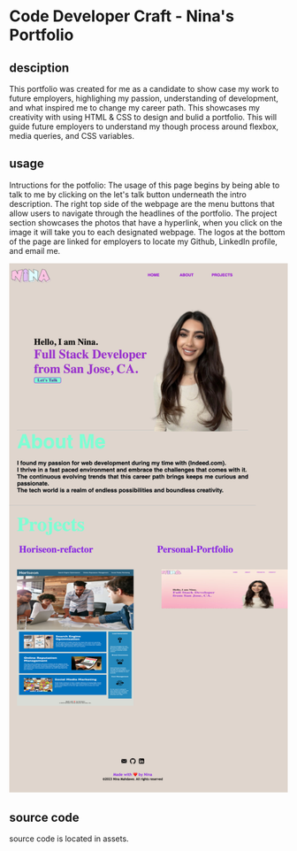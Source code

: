 # Code Developer Craft - Nina's Portfolio

## desciption

This portfolio was created for me as a candidate to show case my work to future employers, highlighing my passion, understanding of development, and what inspired me to change my career path. This showcases my creativity with using HTML & CSS to design and bulid a portfolio. This will guide future employers to understand my though process around flexbox, media queries, and CSS variables.

## usage

Intructions for the potfolio:
The usage of this page begins by being able to talk to me by clicking on the let's talk button underneath the intro description. The right top side of the webpage are the menu buttons that allow users to navigate through the headlines of the portfolio. The project section showcases the photos that have a hyperlink, when you click on the image it will take you to each designated webpage. The logos at the bottom of the page are linked for employers to locate my Github, LinkedIn profile, and email me.

![Website screenshot](/images/ninamahdwe.png)

[link to deploy website]: https://ninamahdawe.github.io/Code-developer-craft/

## source code

source code is located in assets.
